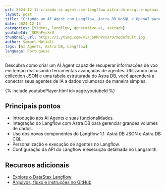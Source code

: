 ```yaml
---
url: 2024-12-13-criando-ai-agent-com-langflow-astra-db-nosql-e-openai
layout: post
title: "Criando um AI Agent com Langflow, Astra DB NoSQL e OpenAI para Informações de companhia aérea"
date: 2024-12-13
categories: [videos, langflow, generative-ai, astradb]
youtubeId: _SKRhPvuXrU
thumbnail_url: https://i.ytimg.com/vi/_SKRhPvuXrU/mqdefault.jpg
author: Samuel Matioli
tags: [AI Agents, Astra DB, Langflow]
language: Portuguese
---
```


Descubra como criar um AI Agent capaz de recuperar informações de voo em tempo real usando ferramentas avançadas de agentes. Utilizando uma collection JSON e uma tabela estruturada do Astra DB, você aprenderá a conectar seus agentes de IA a dados volumosos de maneira simples.

{% include youtubePlayer.html id=page.youtubeId  %}

## Principais pontos

- Introdução aos AI Agents e suas funcionalidades.
- Integração do Langflow com Astra DB para gerenciar grandes volumes de dados.
- Uso dos novos componentes do Langflow 1.1: Astra DB JSON e Astra DB CQL.
- Personalização e execução de agentes no Langflow.
- Configuração da API do Langflow e execução detalhada no Langsmith.

## Recursos adicionais

- [Explore o DataStax Langflow](https://bit.ly/ds-langflow)
- [Arquivos, fluxo e instruções no GitHub](https://github.com/smatiolids/airline-ai-agent)

